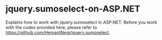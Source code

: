# jquery.sumoselect-on-ASP.NET
Explains how to work with jquery.sumoselect in ASP.NET.
Before you work with the codes provided here, please refer to https://github.com/HemantNegi/jquery.sumoselect.
